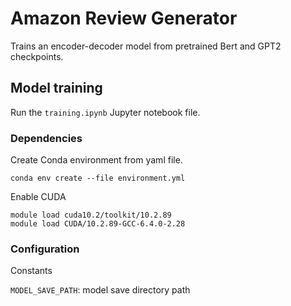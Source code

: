 # Amazon Review Generator
Trains an encoder-decoder model from pretrained Bert and GPT2 checkpoints.

## Model training
Run the `training.ipynb` Jupyter notebook file.

### Dependencies
Create Conda environment from yaml file.

`conda env create --file environment.yml`

Enable CUDA
```
module load cuda10.2/toolkit/10.2.89
module load CUDA/10.2.89-GCC-6.4.0-2.28
```

### Configuration
Constants 

`MODEL_SAVE_PATH`: model save directory path
